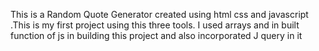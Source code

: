 This is a Random Quote Generator created using html css and javascript .This is my first project using this  three tools. I used arrays and in built function of js in building this project and also incorporated
J query in  it
